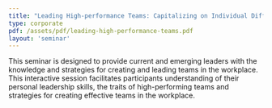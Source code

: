```yaml
---
title: "Leading High-performance Teams: Capitalizing on Individual Differences"
type: corporate
pdf: /assets/pdf/leading-high-performance-teams.pdf
layout: 'seminar'
---
```


This seminar is designed to provide current and emerging leaders with the knowledge and strategies for creating and leading teams in the workplace. This interactive session facilitates participants understanding of their personal leadership skills, the traits of high-performing teams and strategies for creating effective teams in the workplace.
